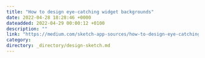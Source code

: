 ```yaml
---
title: "How to design eye-catching widget backgrounds"
date: 2022-04-28 18:28:46 +0000
dateadded: 2022-04-29 00:00:12 +0100
description: ""
link: "https://medium.com/sketch-app-sources/how-to-design-eye-catching-widget-backgrounds-39512e5fc033?source=rss----d23119b14977---4"
category:
directory: _directory/design-sketch.md
---
```

